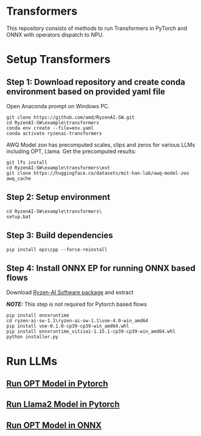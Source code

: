 # Transformers 

This repository consists of methods to run Transformers in PyTorch and ONNX with operators dispatch to NPU. 

# Setup Transformers
## Step 1: Download repository and create conda environment based on provided yaml file
Open Anaconda prompt on Windows PC.

```
git clone https://github.com/amd/RyzenAI-SW.git
cd RyzenAI-SW\example\transformers
conda env create --file=env.yaml
conda activate ryzenai-transformers
```

AWQ Model zoo has precomputed scales, clips and zeros for various LLMs including OPT, Llama. Get the precomputed results:

```
git lfs install
cd RyzenAI-SW\example\transformers\ext
git clone https://huggingface.co/datasets/mit-han-lab/awq-model-zoo awq_cache
```

## Step 2: Setup environment 

```
cd RyzenAI-SW\example\transformers\ 
setup.bat
```

## Step 3: Build dependencies

```
pip install ops\cpp --force-reinstall
```

## Step 4: Install ONNX EP for running ONNX based flows 

Download [Ryzen-AI Software package](https://ryzenai.docs.amd.com/en/latest/manual_installation.html#download-the-package) and extract

**_NOTE:_**  This step is not required for Pytorch based flows
```
pip install onnxruntime
cd ryzen-ai-sw-1.1\ryzen-ai-sw-1.1\voe-4.0-win_amd64
pip install voe-0.1.0-cp39-cp39-win_amd64.whl
pip install onnxruntime_vitisai-1.15.1-cp39-cp39-win_amd64.whl
python installer.py
```


# Run LLMs

## [Run OPT Model in Pytorch](models/opt/README.MD)

## [Run Llama2 Model in Pytorch](models/llama2/README.MD)

## [Run OPT Model in ONNX](models/opt-onnx/README.MD)

